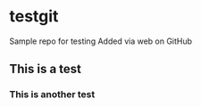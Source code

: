 # testgit
Sample repo for testing 
Added via web on GitHub 
## This is a test 
### This is another test 
